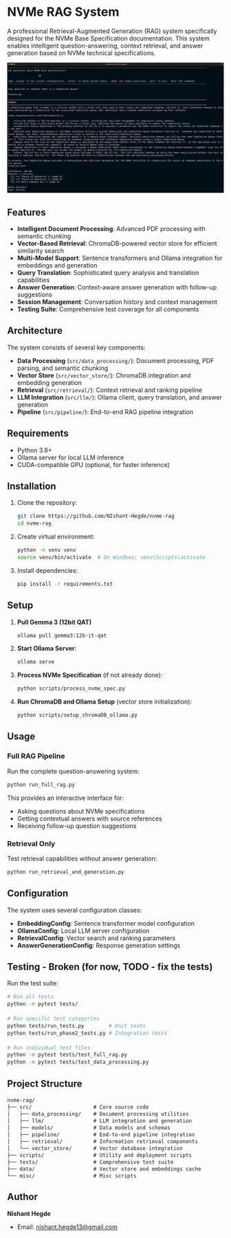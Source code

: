 # NVMe RAG System

A professional Retrieval-Augmented Generation (RAG) system specifically designed for the NVMe Base Specification documentation. This system enables intelligent question-answering, context retrieval, and answer generation based on NVMe technical specifications.

![Q2.png](https://github.com/NIshant-Hegde/nvme-rag/blob/main/Q2.png)

## Features

- **Intelligent Document Processing**: Advanced PDF processing with semantic chunking
- **Vector-Based Retrieval**: ChromaDB-powered vector store for efficient similarity search
- **Multi-Model Support**: Sentence transformers and Ollama integration for embeddings and generation
- **Query Translation**: Sophisticated query analysis and translation capabilities
- **Answer Generation**: Context-aware answer generation with follow-up suggestions
- **Session Management**: Conversation history and context management
- **Testing Suite**: Comprehensive test coverage for all components

## Architecture

The system consists of several key components:

- **Data Processing** (`src/data_processing/`): Document processing, PDF parsing, and semantic chunking
- **Vector Store** (`src/vector_store/`): ChromaDB integration and embedding generation
- **Retrieval** (`src/retrieval/`): Context retrieval and ranking pipeline
- **LLM Integration** (`src/llm/`): Ollama client, query translation, and answer generation
- **Pipeline** (`src/pipeline/`): End-to-end RAG pipeline integration

## Requirements

- Python 3.8+
- Ollama server for local LLM inference
- CUDA-compatible GPU (optional, for faster inference)

## Installation

1. Clone the repository:
   ```bash
   git clone https://github.com/NIshant-Hegde/nvme-rag
   cd nvme-rag
   ```

2. Create virtual environment:
   ```bash
   python -m venv venv
   source venv/bin/activate  # On Windows: venv\Scripts\activate
   ```

3. Install dependencies:
   ```bash
   pip install -r requirements.txt
   ```

## Setup

1. **Pull Gemma 3 (12bit QAT)**
   ```bash
   ollama pull gemma3:12b-it-qat
   ```

2. **Start Ollama Server**:
   ```bash
   ollama serve
   ```

3. **Process NVMe Specification** (if not already done):
   ```bash
   python scripts/process_nvme_spec.py
   ```

4. **Run ChromaDB and Ollama Setup** (vector store initialization):
   ```bash
   python scripts/setup_chromaDB_ollama.py
   ```

## Usage

### Full RAG Pipeline

Run the complete question-answering system:

```bash
python run_full_rag.py
```

This provides an interactive interface for:
- Asking questions about NVMe specifications
- Getting contextual answers with source references
- Receiving follow-up question suggestions

### Retrieval Only

Test retrieval capabilities without answer generation:

```bash
python run_retrieval_and_generation.py
```

## Configuration

The system uses several configuration classes:

- **EmbeddingConfig**: Sentence transformer model configuration
- **OllamaConfig**: Local LLM server configuration
- **RetrievalConfig**: Vector search and ranking parameters
- **AnswerGenerationConfig**: Response generation settings

## Testing - Broken (for now, TODO - fix the tests)

Run the test suite:

```bash
# Run all tests
python -m pytest tests/

# Run specific test categories
python tests/run_tests.py        # Unit tests
python tests/run_phase2_tests.py # Integration tests

# Run individual test files
python -m pytest tests/test_full_rag.py
python -m pytest tests/test_data_processing.py
```

## Project Structure

```
nvme-rag/
├── src/                    # Core source code
│   ├── data_processing/    # Document processing utilities
│   ├── llm/                # LLM integration and generation
│   ├── models/             # Data models and schemas
│   ├── pipeline/           # End-to-end pipeline integration
│   ├── retrieval/          # Information retrieval components
│   └── vector_store/       # Vector database integration
├── scripts/                # Utility and deployment scripts
├── tests/                  # Comprehensive test suite
├── data/                   # Vector store and embeddings cache
└── misc/                   # Misc scripts
```

## Author

**Nishant Hegde**
- Email: nishant.hegde13@gmail.com

